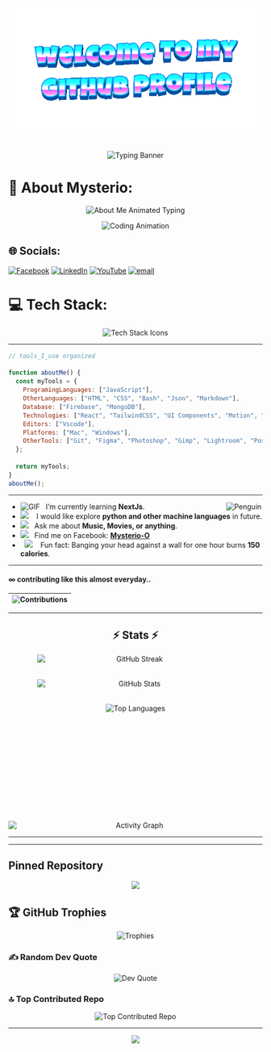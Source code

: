 <div align="center">
	<img src="welcome-header.gif" alt="welcome to my github profile">
	<br>
	<br>
</div>
<p align="center">
  <img src="https://readme-typing-svg.demolab.com?font=Fira+Code&size=40&duration=3500&pause=1000&color=4E9AF1&center=true&vCenter=true&width=900&lines=Explore+Mysterio-O's+GitHub!;Mindful.+Creative.+Inspired.;Active.+Comitter.+Learner.." alt="Typing Banner"/>
</p>

# 💫 About Mysterio:
<p align="center">
  <img src="https://readme-typing-svg.demolab.com?font=Fira+Code&size=22&duration=2500&pause=1200&color=4E9AF1&center=true&vCenter=true&width=650&height=180&lines=Hi+I+am+Mysterio.;A+Frontend+Developer,;A+MERN+Stack+Developer,;A+Web+Developer.;I+am+currently+working+with+React+and+TailwindCSS.;Serve+Backend+with+Express+and+MongoDB.;Firebase+for+authentication.;Mainly+focused+on+frontend.;Learning+backend+as+well.;Eager+to+use+animations.;Usually+use+Motion%2CReactBits%2CAcernity+and+others.;Exploring+NextJs+nowadays.;Wish+to+learn+pyhton+in+following+days." alt="About Me Animated Typing" />
</p>
<p align="center">
  <img src="https://media.giphy.com/media/v1.Y2lkPTc5MGI3NjExdW5iM3R4dTQyODZkOGQwM2hrcDNyamNjdWhlZnlscnB5d3p0bjlkeCZlcD12MV9naWZzX3NlYXJjaCZjdD1n/qgQUggAC3Pfv687qPC/giphy.gif" width="350" alt="Coding Animation" />
</p>

## 🌐 Socials:
[![Facebook](https://img.shields.io/badge/Facebook-%231877F2.svg?logo=Facebook&logoColor=white)](https://facebook.com/sheikh.rabbi.1800)
[![LinkedIn](https://img.shields.io/badge/LinkedIn-%230077B5.svg?logo=linkedin&logoColor=white)](https://www.linkedin.com/in/sk-maruf-hossain-9586a5334?utm_source=share&utm_campaign=share_via&utm_content=profile&utm_medium=android_app)
[![YouTube](https://img.shields.io/badge/YouTube-%23FF0000.svg?logo=YouTube&logoColor=white)](https://youtube.com/@stringtalks6?si=WWcEP6lbnPxilRc7)
[![email](https://img.shields.io/badge/Email-D14836?logo=gmail&logoColor=white)](mailto:skrabbi.019@gmail.com) 

# 💻 Tech Stack:
<p align="center">
  <img src="https://skillicons.dev/icons?i=html,css,js,react,next,express,nodejs,mongodb,firebase,bootstrap,tailwind,vercel,netlify,figma,git,github,npm,vite,vscode,postman" alt="Tech Stack Icons" />
</p>

---
```javaScript
// tools_I_use organized

function aboutMe() {
  const myTools = {  
    ProgramingLanguages: ["JavaScript"],
    OtherLanguages: ["HTML", "CSS", "Bash", "Json", "Markdown"],
    Database: ["Firebase", "MongoDB"],
    Technologies: ["React", "TailwindCSS", "UI Components", "Motion", "AOS", "NextJs", "Firebase", "Node", "Express", "MongoDB"],
    Editors: ["Vscode"],
    Platforms: ["Mac", "Windows"],
    OtherTools: ["Git", "Figma", "Photoshop", "Gimp", "Lightroom", "Postman", "handlebrake"]
  };

  return myTools;
}
aboutMe();

```
---
-  <img alt="GIF" src="https://github.com/SP-XD/SP-XD/blob/main/images/Developer.gif" width="25" /> &nbsp; I’m currently learning **NextJs**. <img align="right" src="https://raw.githubusercontent.com/Tarikul-Islam-Anik/Animated-Fluent-Emojis/master/Emojis/Animals/Penguin.png" alt="Penguin" width="15%" /><br>
- <img src="https://github.com/SP-XD/SP-XD/blob/main/images/hyperkitty.gif?raw=true" width="20" />&nbsp;&nbsp;&nbsp; I would like explore **python and other machine languages** in future. <br>
- <img src="https://github.com/SP-XD/SP-XD/blob/main/images/message.gif?raw=true" width="25" />&nbsp;&nbsp; Ask me about **Music, Movies, or anything**. <br>
- <img src="https://github.com/SP-XD/SP-XD/blob/main/images/letterbox.gif?raw=true" width="25" /> &nbsp; Find me on Facebook: **[Mysterio-O](https://www.facebook.com/sheikh.rabbi.1800)**<br>
- &nbsp;&nbsp;<img src="https://github.com/SP-XD/SP-XD/blob/main/images/lightning.gif?raw=true" width="12" />&nbsp;&nbsp;&nbsp;&nbsp;Fun fact: Banging your head against a wall for one hour burns **150 calories**.<br>

---

#### ∞ contributing like this almost everyday..

| <img src="https://raw.githubusercontent.com/nilfalse/nilfalse/master/contributions.gif" alt="Contributions" width="722px" height="112px" /> |
| ------------------------------------------------------------------------------------------------------------------------------------------- |



---



<h2 align="center">⚡ Stats ⚡</h2>
<p align="center">
  <!-- Vertical Stack Layout -->
  <div align="center" style="display: flex; flex-direction: column; align-items: center; gap: 2rem;">
    <!-- Streak Stats -->
     <img width="390" 
         src="https://streak-stats.demolab.com/?user=Mysterio-O&theme=react&include_all_commits=true&include_private=true&cache_seconds=300" 
         alt="GitHub Streak" />
    <!-- Profile Stats -->
    <img width="390"
         src="https://github-readme-stats.vercel.app/api?username=Mysterio-O&show_icons=true&theme=swift" 
         alt="GitHub Stats" />
    <!-- Top Languages -->
    <img height="200" 
         src="https://github-readme-stats.vercel.app/api/top-langs/?username=Mysterio-O&layout=compact&theme=swift"
         alt="Top Languages" />
    <!-- Activity Graph -->
    <img width="100%" 
         src="https://github-readme-activity-graph.vercel.app/graph?username=Mysterio-O&theme=react-dark&hide_border=true&bg_color=20232a"
         alt="Activity Graph" />
  </div>
</p>

<hr>

---

## Pinned Repository

<div align="center">
    <a href="https://github.com/Mysterio-O/react-setup-pro">
      <img width="400" src="https://github-readme-stats.vercel.app/api/pin/?username=Mysterio-O&repo=react-setup-pro&theme=chartreuse-dark&border_color=#61dafb&show_owner=true" />
    </a>
</div>



## 🏆 GitHub Trophies
<p align="center">
  <img src="https://github-profile-trophy.vercel.app/?username=Mysterio-O&theme=onestar&no-frame=true&no-bg=true&margin-w=4" alt="Trophies"/>
</p>

### ✍️ Random Dev Quote
<p align="center">
  <img src="https://quotes-github-readme.vercel.app/api?type=horizontal&theme=radical" alt="Dev Quote"/>
</p>

### 🔝 Top Contributed Repo
<p align="center">
  <img src="https://github-contributor-stats.vercel.app/api?username=Mysterio-O&limit=5&theme=dark&combine_all_yearly_contributions=true" alt="Top Contributed Repo"/>
</p>

---


<p align="center">
  <img src="https://media.giphy.com/media/hvRJCLFzcasrR4ia7z/giphy.gif" width="60"/>
</p>